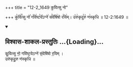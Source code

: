 +++
title = "12-2_1649 कुवित्सु नो"

+++
कु꣣वि꣢꣫त्सु नो꣣ ग꣡वि꣢ष्ट꣣ये꣡ऽग्ने꣢ सं꣣वे꣡षि꣢षो र꣣यि꣢म्। उ꣡रु꣢कृदु꣣रु꣡ ण꣢स्कृधि ॥ 12-2:1649 ॥

<div class="js_include" newlevelforh1="2" title="विश्वास-शाकल-प्रस्तुतिः" unfilled url="/vedAH_Rk/shAkalam/saMhitA/vishvAsa-prastutiH/08/075/11_kuvitsu_no.md">
<details open><summary><h2>विश्वास-शाकल-प्रस्तुतिः ...{Loading}...</h2></summary>


कु॒वित्सु नो॒ गवि॑ष्ट॒येऽग्ने॑ सं॒वेषि॑षो र॒यिम् ।  
उरु॑कृदु॒रु ण॑स्कृधि ॥

</details>
</div>